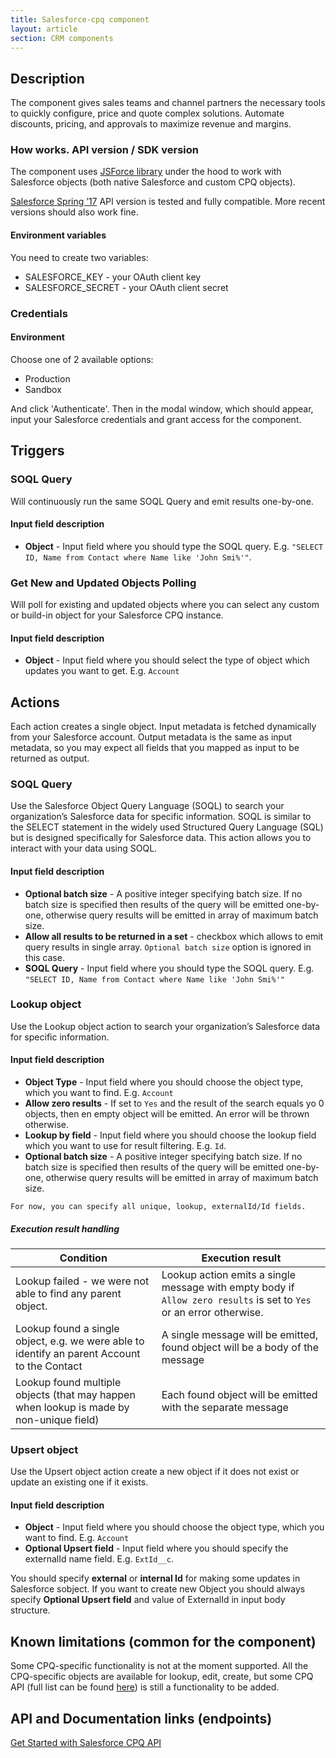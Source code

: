 ```yaml
---
title: Salesforce-cpq component
layout: article
section: CRM components
---
```



## Description
The component gives sales teams and channel partners the necessary tools to quickly configure, price and quote complex solutions.
Automate discounts, pricing, and approvals to maximize revenue and margins.

### How works.  API version / SDK version
The component uses [JSForce library](https://jsforce.github.io/) under the hood to work with Salesforce objects (both native Salesforce and custom CPQ objects).

[Salesforce Spring ’17](https://releasenotes.docs.salesforce.com/en-us/spring17/release-notes/salesforce_release_notes.htm) API version is tested and fully compatible. More recent versions should also work fine.

#### Environment variables
You need to create two variables:
* SALESFORCE_KEY - your OAuth client key
* SALESFORCE_SECRET - your OAuth client secret

### Credentials
  #### Environment
Choose one of 2 available options:
* Production
* Sandbox

And click 'Authenticate'. Then in the modal window, which should appear, input your Salesforce credentials and grant access for the component.

## Triggers

### SOQL Query
Will continuously run the same SOQL Query and emit results one-by-one.

#### Input field description
* **Object** - Input field where you should type the SOQL query. E.g. `"SELECT ID, Name from Contact where Name like 'John Smi%'"`.

### Get New and Updated Objects Polling
Will poll for existing and updated objects where you can select any custom or build-in object for your Salesforce CPQ instance.

#### Input field description
* **Object** - Input field where you should select the type of object which updates you want to get. E.g. `Account`

## Actions

Each action creates a single object. Input metadata is fetched dynamically from your Salesforce account.
Output metadata is the same as input metadata, so you may expect all fields that you mapped as input to be returned as output.

### SOQL Query
Use the Salesforce Object Query Language (SOQL) to search your organization’s Salesforce data for specific information. SOQL is similar to the SELECT statement in the widely used Structured Query Language (SQL) but is designed specifically for Salesforce data. This action allows you to interact with your data using SOQL.

#### Input field description
* **Optional batch size** - A positive integer specifying batch size. If no batch size is specified then results of the query will be emitted one-by-one, otherwise query results will be emitted in array of maximum batch size.
* **Allow all results to be returned in a set** - checkbox which allows to emit query results in single array. `Optional batch size` option is ignored in this case.
* **SOQL Query** - Input field where you should type the SOQL query. E.g. `"SELECT ID, Name from Contact where Name like 'John Smi%'"`

### Lookup object
Use the Lookup object action to search your organization’s Salesforce data for specific information.

#### Input field description
* **Object Type** - Input field where you should choose the object type, which you want to find. E.g. `Account`
* **Allow zero results** - If set to `Yes` and the result of the search equals yo 0 objects, then en empty object will be emitted. An error will be thrown otherwise.
* **Lookup by field** - Input field where you should choose the lookup field which you want to use for result filtering. E.g. `Id`.
* **Optional batch size** - A positive integer specifying batch size. If no batch size is specified then results of the query will be emitted one-by-one, otherwise query results will be emitted in array of maximum batch size.

```For now, you can specify all unique, lookup, externalId/Id fields. ```
##### Execution result handling
|Condition | Execution result |
|----------|------------------|
|Lookup failed - we were not able to find any parent object. |Lookup action emits a single message with empty body if `Allow zero results` is set to `Yes` or an error otherwise.|
|Lookup found a single object, e.g. we were able to identify an parent Account to the Contact|A single message will be emitted, found object will be a body of the message|
|Lookup found multiple objects (that may happen when lookup is made by non-unique field) | Each found object will be emitted with the separate message|

### Upsert object
Use the Upsert object action create a new object if it does not exist or update an existing one if it exists.

#### Input field description
* **Object** - Input field where you should choose the object type, which you want to find. E.g. `Account`
* **Optional Upsert field** - Input field where you should specify the externalId name field. E.g. `ExtId__c`.

You should specify **external** or **internal Id** for making some updates in Salesforce sobject.
If you want to create new Object you should always specify **Optional Upsert field** and value of ExternalId in input body structure.

## Known limitations (common for the component)
Some CPQ-specific functionality is not at the moment supported. All the CPQ-specific objects are available for lookup, edit, create, but some CPQ API (full list can be found [here](https://developer.salesforce.com/docs/atlas.en-us.cpq_dev_api.meta/cpq_dev_api/cpq_api_models.htm)) is still a functionality to be added.
## <System> API and Documentation links (endpoints)
[Get Started with Salesforce CPQ API](https://developer.salesforce.com/docs/atlas.en-us.cpq_dev_api.meta/cpq_dev_api/cpq_api_get_started.htm)
